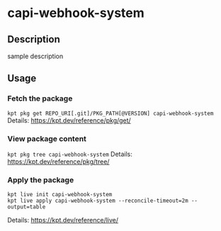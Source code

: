 # capi-webhook-system

## Description
sample description

## Usage

### Fetch the package
`kpt pkg get REPO_URI[.git]/PKG_PATH[@VERSION] capi-webhook-system`
Details: https://kpt.dev/reference/pkg/get/

### View package content
`kpt pkg tree capi-webhook-system`
Details: https://kpt.dev/reference/pkg/tree/

### Apply the package
```
kpt live init capi-webhook-system
kpt live apply capi-webhook-system --reconcile-timeout=2m --output=table
```
Details: https://kpt.dev/reference/live/
